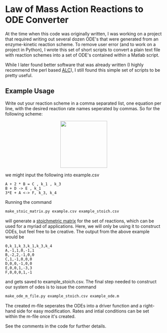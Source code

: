 #  Law of Mass Action Reactions to ODE Converter

At the time when this code was originally written, I was working on a project
that required writing out several dozen ODE's that were generated from an
enzyme-kinetic reaction scheme.  To remove user error (and to work on a project
in Python), I wrote this set of short scripts to convert a plain text file with 
reaction schemes into a set of ODE's contained within a Matlab script.

While I later found better software that was already written (I highly recommend
the perl based [ALC](https://bmcsystbiol.biomedcentral.com/articles/10.1186/1752-0509-2-91)),
I still found this simple set of scripts to be pretty useful.

## Example Usage

Write out your reaction scheme in a comma separated list, one equation per line, with
the desired reaction rate names seperated by commas.  So for the following
scheme:
<p align="center">
  <img width="150" height="150" src="https://latex.codecogs.com/gif.latex?%5Cdpi%7B200%7D%20%5Cbegin%7Bmatrix%7D%20A%20&plus;%202B%20%5Cunderset%7Bk_2%7D%7B%5Cstackrel%7Bk_1%7D%7B%5Crightleftharpoons%7D%7D%20C%20%5C%5C%20B%20&plus;%20D%20%5Cstackrel%7Bk_1%7D%7B%5Crightarrow%7D%20E%20%5C%5C%203E%20&plus;%20A%20%5Cunderset%7Bk_4%7D%7B%5Cstackrel%7Bk_3%7D%7B%5Crightleftharpoons%7D%7D%20F%20%5Cend%7Bmatrix%7D" />
</p>
we might input the following into example.csv

```text
A + 2 * B = C , k_1 , k_3
B + D -> E , k_1
3*E + A <-> F, k_3, k_4
```

Running the command
```bash
make_stoic_matrix.py example.csv example_stoich.csv
```
will generate a [stoichmetric matrix](https://en.wikipedia.org/wiki/Stoichiometry#Stoichiometry_matrix) for the set of reactions, which can be used for a myriad of applications.  Here, we will only be using it to construct ODEs, but feel free to be creative.  The output from the above example would be
```text
0,k_1,k_3,k_1,k_3,k_4
A,-1,1,0,-1,1
B,-2,2,-1,0,0
C,1,-1,0,0,0
D,0,0,-1,0,0
E,0,0,1,-3,3
F,0,0,0,1,-1
```
and gets saved to example_stoich.csv.  The final step needed to construct our system of odes is to issue the command
```bash
make_ode_m_file.py example_stoich.csv example_ode.m
```
The created m-file seperates the ODEs into a driver function and a right-hand side for
easy modification.  Rates and intial conditions can be set within the m-file once it's created.

See the comments in the code for further details.
